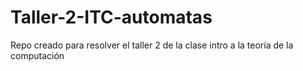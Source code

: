 # Taller-2-ITC-automatas
Repo creado para resolver el taller 2 de la clase intro a la teoría de la computación

